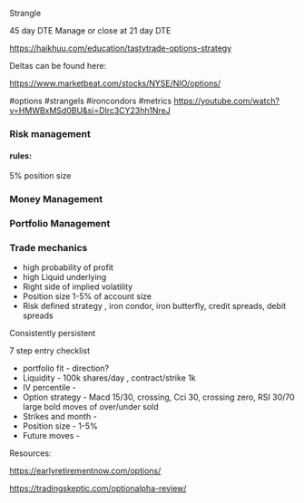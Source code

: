 
Strangle

45 day DTE
Manage or close at 21 day DTE



https://haikhuu.com/education/tastytrade-options-strategy

Deltas can be found here:

https://www.marketbeat.com/stocks/NYSE/NIO/options/

#options #strangels #ironcondors #metrics 
https://youtube.com/watch?v=HMWBxMSd0BU&si=Dlrc3CY23hh1NreJ

### Risk management

#### rules:
5% position size

### Money Management

### Portfolio Management

### Trade mechanics 
- high probability of profit
 - high Liquid underlying 
 - Right side of implied volatility 
 - Position size 1-5% of account size
 - Risk defined strategy , iron condor, iron butterfly, credit spreads, debit spreads

Consistently persistent 

7 step entry checklist
 - portfolio fit - direction?
 - Liquidity - 100k shares/day , contract/strike 1k
 - IV percentile - 
 - Option strategy - Macd 15/30, crossing,  Cci 30, crossing zero,  RSI 30/70 large bold moves of over/under sold 
 - Strikes and month - 
 - Position size - 1-5% 
 - Future moves - 

Resources:

https://earlyretirementnow.com/options/

https://tradingskeptic.com/optionalpha-review/
